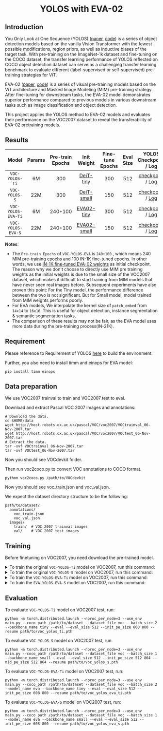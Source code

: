 <div align="center">   


# YOLOS with EVA-02

</div>

## Introduction

You Only Look at One Sequence (YOLOS) ([paper](https://arxiv.org/abs/2106.00666), [code](https://github.com/hustvl/YOLOS)) is a series of object detection models based on the vanilla Vision Transformer with the fewest possible modifications, region priors, as well as inductive biases of the target task. With pre-training on the ImageNet-1k dataset and fine-tuning on the COCO dataset, the transfer learning performance of YOLOS reflected on COCO object detection dataset can serve as a challenging transfer learning benchmark to evaluate different (label-supervised or self-supervised) pre-training strategies for ViT.

EVA-02 ([paper](https://arxiv.org/abs/2303.11331), [code](https://github.com/baaivision/EVA/tree/master/EVA-02)) is a series of visual pre-training models based on the ViT architecture and Masked Image Modeling (MIM) pre-training strategy. After fine-tuning for downstream tasks, the EVA-02 model demonstrates superior performance compared to previous models in various downstream tasks such as image classification and object detection.

This project applies the YOLOS method to EVA-02 models and evaluates their performance on the VOC2007 dataset to reveal the transferability of EVA-02 pretraining models.

## Results

|Model |Params |Pre-train Epochs |  Init Weight | Fine-tune Epochs | Eval Size | YOLOS Checkpoint / Log | AP @ COCO val |
| :------------: | :------------: | :------------: | :------------: | :------------: | :------------: | :------------: |:------------: |
|`VOC-YOLOS-Ti`|6M|300|[DeiT-tiny](https://dl.fbaipublicfiles.com/deit/deit_tiny_patch16_224-a1311bcf.pth)|300|512|[checkpoint](https://huggingface.co/Robert-zwr/EVA-YOLOS/resolve/main/checkpoints/voc_yolos_ti.pth) / [Log](https://gist.github.com/Robert-zwr/c011a5b0ba5fc71e6f09abdf8cc84efc)|23.9
|`VOC-YOLOS-S`|22M|300|[DeiT-small](https://dl.fbaipublicfiles.com/deit/deit_small_patch16_224-cd65a155.pth)|150|512|[checkpoint](https://huggingface.co/Robert-zwr/EVA-YOLOS/resolve/main/checkpoints/voc_yolos_s.pth) / [Log](https://gist.github.com/Robert-zwr/3a12a61886b53c3e51e47bb1d00b0d53)|31.1
|`VOC-YOLOS-EVA-Ti`|6M|240+100|[EVA02-tiny](https://huggingface.co/Yuxin-CV/EVA-02/blob/main/eva02/cls/in1k/eva02_Ti_pt_in21k_ft_in1k_p14.pt)|300|512|[checkpoint](https://huggingface.co/Robert-zwr/EVA-YOLOS/resolve/main/checkpoints/voc_yolos_eva_ti.pth) / [Log](https://gist.github.com/Robert-zwr/32ae183c4fd07244f3f7b58ee8c39903) |31.9
|`VOC-YOLOS-EVA-S`|22M|240+100|[EVA02-small](https://huggingface.co/Yuxin-CV/EVA-02/blob/main/eva02/cls/in1k/eva02_S_pt_in21k_ft_in1k_p14.pt)|150|512|[checkpoint](https://drive.google.com/file/d/11iYWMDMwabMawqE2bxpMprUBWB6GIgiv/view?usp=drive_link) / [Log](https://gist.github.com/Robert-zwr/87b0f14c966a57a64962bf81631e7b66)|42.0

**Notes**: 

- The `Pre-train Epochs` of `VOC-YOLOS-EVA` is `240+100` , which means 240 MIM pre-training epochs and 100 IN-1K fine-tuned epochs. In other words, we use [IN-1K fine-tuned EVA-02 weights](https://github.com/baaivision/EVA/tree/master/EVA-02/asuka#in-1k-fine-tuned-eva-02-wo-in-21k-intermediate-fine-tuning) as initial checkpoint. The reason why we don't choose to directly use MIM pre training weights as the initial weights is due to the small size of the VOC2007 dataset, which makes it difficult to start training from MIM models that have never seen real images before. Subsequent experiments have also proven this point: For the Tiny model, the performance difference between the two is not significant. But for Small model, model trained from MIM weights performs poorly.
- For EVA models, We interpolate the kernel size of `patch_embed` from `14x14` to `16x16`. This is useful for object detection, instance segmentation & semantic segmentation tasks.
- The comparison of these results may not be fair, as the EVA model uses more data during the pre-training process(IN-21K).

## Requirement

Please reference to Requirement of YOLOS [here](https://github.com/hustvl/YOLOS#requirement) to build the environment.

Further, you also need to install timm and einops for EVA model:

```
pip install timm einops
```



## Data preparation

We use VOC2007 trainval to train and VOC2007 test to eval.

Download and extract Pascal VOC 2007 images and annotations:

```
# Download the data.
cd $HOME/data
wget http://host.robots.ox.ac.uk/pascal/VOC/voc2007/VOCtrainval_06-Nov-2007.tar
wget http://host.robots.ox.ac.uk/pascal/VOC/voc2007/VOCtest_06-Nov-2007.tar
# Extract the data.
tar -xvf VOCtrainval_06-Nov-2007.tar
tar -xvf VOCtest_06-Nov-2007.tar
```

Now you should see VOCdevkit folder.

Then run voc2coco.py to convert VOC annotations to COCO format.

```
python voc2coco.py /path/to/VOCdevkit
```
Now you should see voc_train.json and voc_val.json.

We expect the dataset directory structure to be the following:

```
path/to/dataset/
  annotations/
  	voc_train.json
  	voc_val.json
  images/
  	train/	# VOC 2007 trainval images
  	val/	# VOC 2007 test images
```

## Training

Before finetuning on VOC2007, you need download the pre-trained model.

<details>
<summary>To train the original <code>VOC-YOLOS-Ti</code> model on VOC2007, run this command:</summary>
<pre><code>
python -m torch.distributed.launch --nproc_per_node=3 --use_env main.py --coco_path /path/to/dataset --dataset_file voc --batch_size 2 --lr 2.5e-5 --epochs 300 --backbone_name tiny --pre_trained path/to/deit-tiny.pth --eval_size 512 --init_pe_size 608 800 --output_dir /output/path/box_model
</code></pre>
</details>


<details>
<summary>To train the original <code>VOC-YOLOS-S</code> model on VOC2007, run this command:</summary>
<pre><code>
python -m torch.distributed.launch --nproc_per_node=3 --use_env main.py --coco_path /path/to/dataset --dataset_file voc --batch_size 1 --lr 2.5e-5 --epochs 150 --backbone_name small --pre_trained path/to/deit-small-300epoch.pth --eval_size 512 --init_pe_size 512 864 --mid_pe_size 512 864 --output_dir /output/path/box_model
</code></pre>
</details>


<details>
<summary>To train the <code>VOC-YOLOS-EVA-Ti</code> model on VOC2007, run this command:</summary>
<pre><code>
python -m torch.distributed.launch --nproc_per_node=3 --use_env main.py --coco_path /path/to/dataset --dataset_file voc --batch_size 2 --lr 2.5e-5 --epochs 300 --model_name eva --backbone_name tiny --pre_trained path/to/eva02_Ti_pt_in21k_ft_in1k_p14.pt --eval_size 512 --init_pe_size 608 800 --output_dir /output/path/box_model
</code></pre>
</details>


<details>
<summary>To train the <code>EVA-YOLOS-EVA-S</code> model on VOC2007, run this command:</summary>
<pre><code>
python -m torch.distributed.launch --nproc_per_node=3 --use_env main.py --coco_path /path/to/dataset --dataset_file voc --batch_size 1 --lr 2.5e-5 --epochs 150 --model_name eva --backbone_name small --pre_trained path/to/eva02_S_pt_in21k_ft_in1k_p14.pt --eval_size 512 --init_pe_size 608 800 --output_dir /output/path/box_model
</code></pre>
</details>


## Evaluation

To evaluate `VOC-YOLOS-Ti` model on VOC2007 test, run:

```eval
python -m torch.distributed.launch --nproc_per_node=3 --use_env main.py --coco_path /path/to/dataset --dataset_file voc --batch_size 2 --backbone_name tiny --eval --eval_size 512 --init_pe_size 608 800 --resume path/to/voc_yolos_ti.pth
```

To evaluate `VOC-YOLOS-S` model on VOC2007 test, run:

```eval
python -m torch.distributed.launch --nproc_per_node=3 --use_env main.py --coco_path /path/to/dataset --dataset_file voc --batch_size 1 --backbone_name small --eval --eval_size 512 --init_pe_size 512 864 --mid_pe_size 512 864 --resume path/to/voc_yolos_s.pth
```

To evaluate `VOC-YOLOS-EVA-Ti` model on VOC2007 test, run:

```eval
python -m torch.distributed.launch --nproc_per_node=3 --use_env main.py --coco_path /path/to/dataset --dataset_file voc --batch_size 2 --model_name eva --backbone_name tiny --eval --eval_size 512 --init_pe_size 608 800 --resume path/to/voc_yolos_eva_ti.pth
```

To evaluate `VOC-YOLOS-EVA-S` model on VOC2007 test, run:

```eval
python -m torch.distributed.launch --nproc_per_node=3 --use_env main.py --coco_path /path/to/dataset --dataset_file voc --batch_size 1 --model_name eva --backbone_name small --eval --eval_size 512 --init_pe_size 608 800 --resume path/to/voc_yolos_eva_s.pth
```
